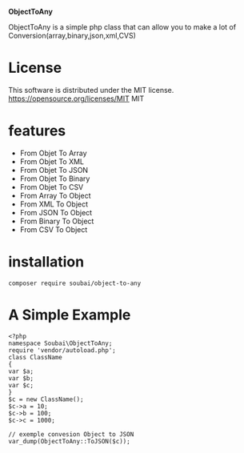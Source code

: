 **ObjectToAny**

ObjectToAny is a simple php class that can allow you to make a lot of Conversion(array,binary,json,xml,CVS)

# License

This software is distributed under the MIT license. https://opensource.org/licenses/MIT MIT

# features
 * From Objet  To Array
 * From Objet  To XML
 * From Objet  To JSON
 * From Objet  To Binary
 * From Objet  To CSV
 * From Array  To Object
 * From XML    To Object
 * From JSON   To Object
 * From Binary To Object
 * From CSV To Object
 
# installation 

    composer require soubai/object-to-any

# A Simple Example
    <?php
    namespace Soubai\ObjectToAny;
    require 'vendor/autoload.php';
    class ClassName 
    {
    var $a;
    var $b;
    var $c;
    }
    $c = new ClassName();
    $c->a = 10;
    $c->b = 100;
    $c->c = 1000;
    
    // exemple convesion Object to JSON
    var_dump(ObjectToAny::ToJSON($c));


